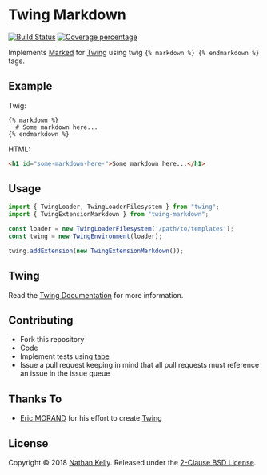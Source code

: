# Twing Markdown
[![Build Status][travis-image]][travis-url] [![Coverage percentage][coveralls-image]][coveralls-url]

Implements [Marked](https://www.npmjs.com/package/marked) for [Twing](https://www.npmjs.com/package/twing) using twig `{% markdown %} {% endmarkdown %}` tags.

## Example

Twig:
```twig
{% markdown %}
  # Some markdown here...
{% endmarkdown %}
```

HTML:
```html
<h1 id="some-markdown-here-">Some markdown here...</h1>
```

## Usage

```javascript
import { TwingLoader, TwingLoaderFilesystem } from "twing";
import { TwingExtensionMarkdown } from "twing-markdown";

const loader = new TwingLoaderFilesystem('/path/to/templates');
const twing = new TwingEnvironment(loader);

twing.addExtension(new TwingExtensionMarkdown());
```

## Twing

Read the [Twing Documentation](http://ericmorand.github.io/twing) for more information.

## Contributing

* Fork this repository
* Code
* Implement tests using [tape](https://github.com/substack/tape)
* Issue a pull request keeping in mind that all pull requests must reference an issue in the issue queue

## Thanks To

- [Eric MORAND](https://github.com/ericmorand) for his effort to create [Twing](https://www.npmjs.com/package/twing)


## License

Copyright © 2018 [Nathan Kelly](https://github.com/nedkelly). Released under the [2-Clause BSD License](https://github.com/nedkelly/twing-markdown/blob/master/LICENSE).

[travis-image]: https://travis-ci.org/nedkelly/twing-markdown.svg?branch=master
[travis-url]: https://travis-ci.org/nedkelly/twing-markdown
[coveralls-image]: https://coveralls.io/repos/github/nedkelly/twing-markdown/badge.svg?branch=master
[coveralls-url]: https://coveralls.io/github/nedkelly/twing-markdown?branch=master
